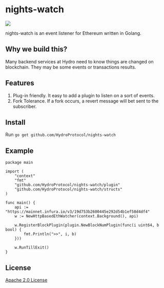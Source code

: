 # nights-watch

![](https://github.com/HydroProtocol/nights-watch/workflows/Go/badge.svg)

nights-watch is an event listener for Ethereum written in Golang.

## Why we build this?

Many backend services at Hydro need to know things are changed on blockchain. They may be some events or transactions results. 

## Features

1. Plug-in friendly. It easy to add a plugin to listen on a sort of events.
2. Fork Tolerance. If a fork occurs, a revert message will bet sent to the subscriber.

## Install

Run `go get github.com/HydroProtocol/nights-watch`

## Example

```golang
package main

import (
	"context"
	"fmt"
	"github.com/HydroProtocol/nights-watch/plugin"
	"github.com/HydroProtocol/nights-watch/structs"
)

func main() {
	api := "https://mainnet.infura.io/v3/19d753b2600445e292d54b1ef58d4df4"
	w := NewHttpBasedEthWatcher(context.Background(), api)

	w.RegisterBlockPlugin(plugin.NewBlockNumPlugin(func(i uint64, b bool) {
		fmt.Println(">>", i, b)
	}))

	w.RunTillExit()
}
```

## License

[Apache 2.0 License](LICENSE)






